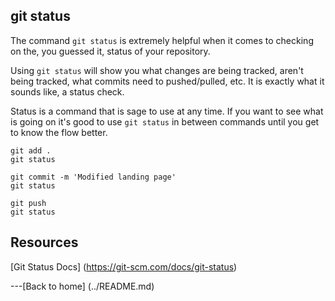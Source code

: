 ## git status

The command `git status` is extremely helpful when it comes to checking on the, you guessed it, status of your repository.

Using `git status` will show you what changes are being tracked, aren't being tracked, what commits need to pushed/pulled, etc.
It is exactly what it sounds like, a status check. 

Status is a command that is sage to use at any time.
If you want to see what is going on it's good to use `git status` in between commands until you get to know the flow better.

```
git add .
git status

git commit -m 'Modified landing page'
git status

git push
git status
```

## Resources 

[Git Status Docs] (https://git-scm.com/docs/git-status)

---[Back to home] (../README.md)